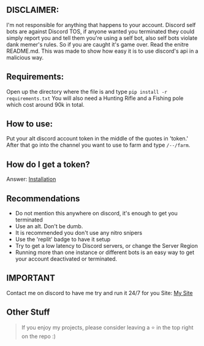 ## DISCLAIMER:
I'm not responsible for anything that happens to your account. Discord self bots are against Discord TOS, if anyone wanted you terminated they could simply report you and tell them you're using a self bot, also self bots violate dank memer's rules. So if you are caught it's game over. Read the enitre README.md. This was made to show how easy it is to use discord's api in a malicious way.

## Requirements:
Open up the directory where the file is and type `pip install -r requirements.txt`
You will also need a Hunting Rifle and a Fishing pole which cost around 90k in total.

## How to use:
Put your alt discord account token in the middle of the quotes in 'token.'
After that go into the channel you want to use to farm and type `/--/farm`.

## How do I get a token?
Answer: [Installation](https://www.youtube.com/watch?v=rawcwqFJCCE)

## Recommendations
- Do not mention this anywhere on discord, it's enough to get you terminated
- Use an alt. Don't be dumb.
- It is recommended you don't use any nitro snipers
- Use the 'replit' badge to have it setup 
- Try to get a low latency to Discord servers, or change the Server Region
- Running more than one instance or different bots is an easy way to get your account deactivated or terminated.

## IMPORTANT
Contact me on discord to have me try and run it 24/7 for you
Site: [My Site](https://plushhh.carrd.co)

## Other Stuff
> If you enjoy my projects, please consider leaving a :star: in the top right on the repo :)
